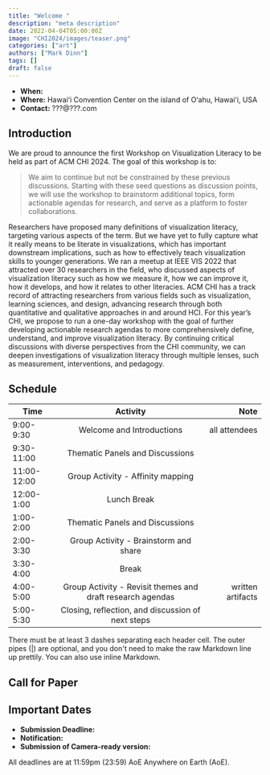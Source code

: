 ```yaml
---
title: "Welcome "
description: "meta description"
date: 2022-04-04T05:00:00Z
image: "CHI2024/images/teaser.png"
categories: ["art"]
authors: ["Mark Dinn"]
tags: []
draft: false
---
```


- **When:**
- **Where:** Hawaiʻi Convention Center on the island of Oʻahu, Hawaiʻi, USA
- **Contact:** ???@???.com



## Introduction

We are proud to announce the first Workshop on Visualization Literacy to be held as part of ACM CHI 2024. The goal of this workshop is to:
> We aim to continue but not be constrained by these previous discussions. Starting with these seed questions as discussion
points, we will use the workshop to brainstorm additional topics, form actionable agendas for research, and serve as a
platform to foster collaborations.

Researchers have proposed many definitions of visualization literacy, targeting various aspects of the term. But we have yet to fully capture what it really means to be literate in visualizations, which has important downstream implications, such as how to effectively teach visualization skills to younger generations. We ran a meetup at IEEE VIS 2022 that attracted over 30 researchers in the field, who discussed aspects of visualization literacy such as how we measure it, how we can improve it, how it develops, and how it relates to other literacies. ACM CHI has a track record of attracting researchers from various fields such as visualization, learning sciences, and design, advancing research through both quantitative and qualitative approaches in and around HCI. For this year’s CHI, we propose to run a one-day workshop with the goal of further developing actionable research agendas to more comprehensively define, understand, and improve visualization literacy. By continuing critical discussions with diverse perspectives from the CHI community, we can deepen investigations of visualization literacy through multiple lenses, such as measurement, interventions, and pedagogy.


## Schedule


| Time       |             Activity              |                Note |
|------------|:---------------------------------:|--------------------:|
| 9:00-9:30  |     Welcome and Introductions     |       all attendees |
| 9:30-11:00 |  Thematic Panels and Discussions  |                     |
| 11:00-12:00| Group Activity - Affinity mapping |                     |
| 12:00-1:00 |            Lunch Break            |                     |
| 1:00-2:00  |  Thematic Panels and Discussions  |                     |
| 2:00-3:30  |         Group Activity - Brainstorm and share         |                     |
| 3:30-4:00  |               Break               |                     |
| 4:00-5:00  |     Group Activity - Revisit themes and draft research agendas    |   written artifacts                  |
| 5:00-5:30  |       Closing, reflection, and discussion of next steps       |                     |

There must be at least 3 dashes separating each header cell.
The outer pipes (|) are optional, and you don't need to make the
raw Markdown line up prettily. You can also use inline Markdown.

## Call for Paper

## Important Dates
- **Submission Deadline:**
- **Notification:**
- **Submission of Camera-ready version:**


All deadlines are at 11:59pm (23:59) AoE Anywhere on Earth (AoE).



